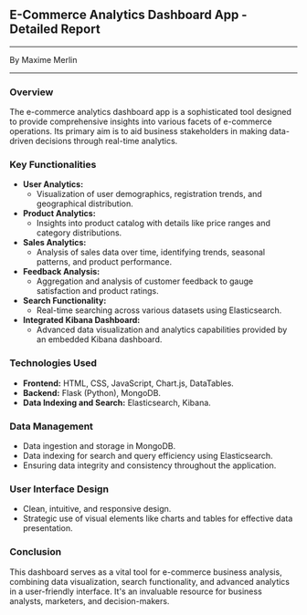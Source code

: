 ## **E-Commerce Analytics Dashboard App - Detailed Report**
***
By Maxime Merlin
***

### **Overview**
The e-commerce analytics dashboard app is a sophisticated tool designed to provide comprehensive insights into various facets of e-commerce operations. Its primary aim is to aid business stakeholders in making data-driven decisions through real-time analytics.

### **Key Functionalities**
- **User Analytics:** 
  - Visualization of user demographics, registration trends, and geographical distribution.
- **Product Analytics:** 
  - Insights into product catalog with details like price ranges and category distributions.
- **Sales Analytics:** 
  - Analysis of sales data over time, identifying trends, seasonal patterns, and product performance.
- **Feedback Analysis:** 
  - Aggregation and analysis of customer feedback to gauge satisfaction and product ratings.
- **Search Functionality:** 
  - Real-time searching across various datasets using Elasticsearch.
- **Integrated Kibana Dashboard:** 
  - Advanced data visualization and analytics capabilities provided by an embedded Kibana dashboard.

### **Technologies Used**
- **Frontend:** HTML, CSS, JavaScript, Chart.js, DataTables.
- **Backend:** Flask (Python), MongoDB.
- **Data Indexing and Search:** Elasticsearch, Kibana.

### **Data Management**
- Data ingestion and storage in MongoDB.
- Data indexing for search and query efficiency using Elasticsearch.
- Ensuring data integrity and consistency throughout the application.

### **User Interface Design**
- Clean, intuitive, and responsive design.
- Strategic use of visual elements like charts and tables for effective data presentation.

### **Conclusion**
This dashboard serves as a vital tool for e-commerce business analysis, combining data visualization, search functionality, and advanced analytics in a user-friendly interface. It's an invaluable resource for business analysts, marketers, and decision-makers.

